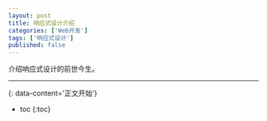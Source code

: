 ```yaml
---
layout: post
title: 响应式设计介绍
categories: ['Web开发']
tags: ['响应式设计']
published: false
---
```

介绍响应式设计的前世今生。
<!--more-->

***
{: data-content='正文开始'}

* toc 
{:toc}

# 